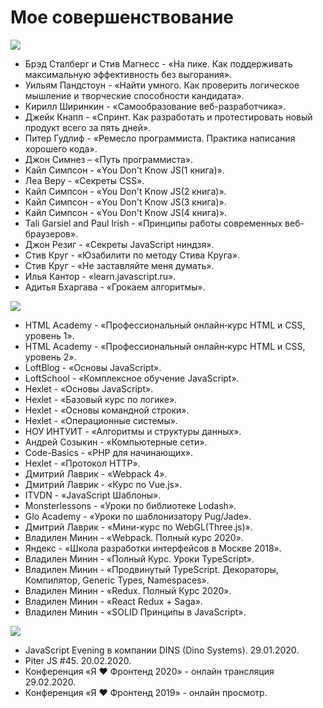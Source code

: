 # Мое совершенствование
![](https://img.shields.io/badge/-%D0%9A%D0%9D%D0%98%D0%93%D0%98-%23088A08)

- Брэд Сталберг и Стив Магнесс - «На пике. Как поддерживать максимальную эффективность без выгорания».
- Уильям Пандстоун - «Найти умного. Как проверить логическое мышление и творческие способности кандидата».
- Кирилл Ширинкин - «Самообразование веб-разработчика».
- Джейк Кнапп - «Спринт. Как разработать и протестировать новый продукт всего за пять дней».
- Питер Гудлиф - «Ремесло программиста. Практика написания хорошего кода».
- Джон Симнез – «Путь программиста».
- Кайл Симпсон - «You Don't Know JS(1 книга)».
- Леа Веру - «Секреты СSS».
- Кайл Симпсон - «You Don't Know JS(2 книга)».
- Кайл Симпсон - «You Don't Know JS(3 книга)».
- Кайл Симпсон - «You Don't Know JS(4 книга)».
- Tali Garsiel and Paul Irish - «Принципы работы современных веб-браузеров».
- Джон Резиг - «Секреты JavaScript ниндзя».
- Стив Круг - «Юзабилити по методу Стива Круга».
- Стив Круг - «Не заставляйте меня думать».
- Илья Кантор - «learn.javascript.ru».
- Адитья Бхаргава - «Грокаем алгоритмы».

![](https://img.shields.io/badge/-%D0%9E%D0%9D%D0%9B%D0%90%D0%99%D0%9D%20%D0%9A%D0%A3%D0%A0%D0%A1%D0%AB-%23FF00BF)

- HTML Academy - «Профессиональный онлайн‑курс HTML и CSS, уровень 1».
- HTML Academy - «Профессиональный онлайн‑курс HTML и CSS, уровень 2».
- LoftBlog - «Основы JavaScript».
- LoftSchool - «Комплексное обучение JavaScript».
- Hexlet - «Основы JavaScript».
- Hexlet - «Базовый курс по логике».
- Hexlet - «Основы командной строки».
- Hexlet - «Операционные системы».
- НОУ ИНТУИТ - «Алгоритмы и структуры данных».
- Андрей Созыкин - «Компьютерные сети».
- Code-Basics - «PHP для начинающих».
- Hexlet - «Протокол HTTP».
- Дмитрий Лаврик - «Webpack 4».
- Дмитрий Лаврик - «Курс по Vue.js».
- ITVDN - «JavaScript Шаблоны».
- Monsterlessons - «Уроки по библиотеке Lodash».
- Glo Academy - «Уроки по шаблонизатору Pug/Jade».
- Дмитрий Лаврик - «Мини-курс по WebGL(Three.js)».
- Владилен Минин - «Webpack. Полный курс 2020».
- Яндекс - «Школа разработки интерфейсов в Москве 2018».
- Владилен Минин - «Полный Курс. Уроки TypeScript».
- Владилен Минин - «Продвинутый TypeScript. Декораторы, Компилятор, Generic Types, Namespaces».
- Владилен Минин - «Redux. Полный Курс 2020».
- Владилен Минин - «React Redux + Saga».
- Владилен Минин - «SOLID Принципы в JavaScript».


![](https://img.shields.io/badge/-%D0%9C%D0%98%D0%A2%D0%90%D0%9F%D0%AB%2C%20%D0%9A%D0%9E%D0%9D%D0%A4%D0%95%D0%A0%D0%95%D0%9D%D0%A6%D0%98%D0%98-%232E9AFE)

- JavaScript Evening в компании DINS (Dino Systems). 29.01.2020.
- Piter JS #45. 20.02.2020.
- Конференция «Я ❤ Фронтенд 2020» - онлайн трансляция 29.02.2020.
- Конференция «Я ❤ Фронтенд 2019» - онлайн просмотр.
